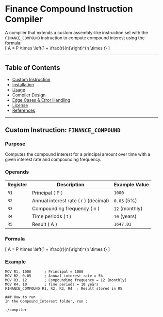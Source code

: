 # Finance Compound Instruction Compiler

A compiler that extends a custom assembly-like instruction set with the `FINANCE_COMPOUND` instruction to compute compound interest using the formula:  
\[ A = P \times \left(1 + \frac{r}{n}\right)^{n \times t} \]

---

## Table of Contents
- [Custom Instruction](#custom-instruction)
- [Installation](#installation)
- [Usage](#usage)
- [Compiler Design](#compiler-design)
- [Edge Cases & Error Handling](#edge-cases--error-handling)
- [License](#license)
- [References](#references)

---

## Custom Instruction: `FINANCE_COMPOUND`

### Purpose
Computes the compound interest for a principal amount over time with a given interest rate and compounding frequency.

### Operands
| Register | Description                         | Example Value |
|----------|-------------------------------------|---------------|
| `R1`     | Principal \( P \)                   | `1000`        |
| `R2`     | Annual interest rate \( r \) (decimal) | `0.05` (5%)   |
| `R3`     | Compounding frequency \( n \)       | `12` (monthly)|
| `R4`     | Time periods \( t \)                | `10` (years)  |
| `R5`     | Result \( A \)                      | `1647.01`     |

### Formula
\[ A = P \times \left(1 + \frac{r}{n}\right)^{n \times t} \]

### Example
```assembly
MOV R1, 1000      ; Principal = 1000
MOV R2, 0.05      ; Annual interest rate = 5%
MOV R3, 12        ; Compounding frequency = 12 (monthly)
MOV R4, 10        ; Time periods = 10 years
FINANCE_COMPOUND R1, R2, R3, R4  ; Result stored in R5

### How to run
In the Compound_Interest folder, run :

./compiler
